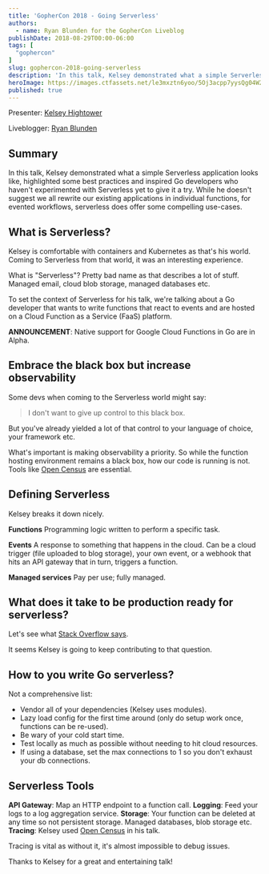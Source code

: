 ```yaml
---
title: 'GopherCon 2018 - Going Serverless'
authors:
  - name: Ryan Blunden for the GopherCon Liveblog
publishDate: 2018-08-29T00:00-06:00
tags: [
  "gophercon"
]
slug: gophercon-2018-going-serverless
description: 'In this talk, Kelsey demonstrated what a simple Serverless application looks like.'
heroImage: https://images.ctfassets.net/le3mxztn6yoo/5Oj3acpp7yysQg04W2AW4A/a93d79c10ad903d3902f6b6d8707973a/mechanic-tire-2.jpg
published: true
---
```


Presenter: [Kelsey Hightower](https://www.gophercon.com/agenda/speakers/279053)

Liveblogger: [Ryan Blunden](https://twitter.com/ryan_blunden)

## Summary

In this talk, Kelsey demonstrated what a simple Serverless application looks like, highlighted some best practices and inspired Go developers who haven't experimented with Serverless yet to give it a try. While he doesn't suggest we all rewrite our existing applications in individual functions, for evented workflows, serverless does offer some compelling use-cases.

## What is Serverless?

Kelsey is comfortable with containers and Kubernetes as that's his world. Coming to Serverless from that world, it was an interesting experience.

What is "Serverless"? Pretty bad name as that describes a lot of stuff. Managed email, cloud blob storage, managed databases etc.

To set the context of Serverless for his talk, we're talking about a Go developer that wants to write functions that react to events and are hosted on a Cloud Function as a Service (FaaS) platform.

**ANNOUNCEMENT**: Native support for Google Cloud Functions in Go are in Alpha.

## Embrace the black box but increase observability

Some devs when coming to the Serverless world might say:

> I don't want to give up control to this black box.

But you've already yielded a lot of that control to your language of choice, your framework etc.

What's important is making observability a priority. So while the function hosting environment remains a black box, how our code is running is not. Tools like [Open Census](https://opencensus.io/) are essential.

## Defining Serverless

Kelsey breaks it down nicely.

**Functions**
Programming logic written to perform a specific task.

**Events**
A response to something that happens in the cloud. Can be a cloud trigger (file uploaded to blog storage), your own event, or a webhook that hits an API gateway that in turn, triggers a function.

**Managed services**
Pay per use; fully managed.

## What does it take to be production ready for serverless?

Let's see what [Stack Overflow says](https://stackoverflow.com/questions/52075778/what-does-a-production-ready-google-cloud-function-look-like).

It seems Kelsey is going to keep contributing to that question.

## How to you write Go serverless?

Not a comprehensive list:

 - Vendor all of your dependencies (Kelsey uses modules).
 - Lazy load config for the first time around (only do setup work once, functions can be re-used).
 - Be wary of your cold start time.
 - Test locally as much as possible without needing to hit cloud resources.
 - If using a database, set the max connections to 1 so you don't exhaust your db connections.

## Serverless Tools

**API Gateway**: Map an HTTP endpoint to a function call.
**Logging**: Feed your logs to a log aggregation service.
**Storage**: Your function can be deleted at any time so not persistent storage. Managed databases, blob storage etc.
**Tracing**: Kelsey used [Open Census](https://opencensus.io/) in his talk.

Tracing is vital as without it, it's almost impossible to debug issues.

Thanks to Kelsey for a great and entertaining talk!

